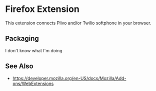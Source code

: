 # Firefox Extension

This extension connects Plivo and/or Twilio softphone in your browser.


## Packaging

I don't know what I'm doing


## See Also

 * https://developer.mozilla.org/en-US/docs/Mozilla/Add-ons/WebExtensions
